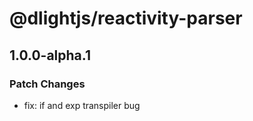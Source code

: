 # @dlightjs/reactivity-parser

## 1.0.0-alpha.1

### Patch Changes

- fix: if and exp transpiler bug
